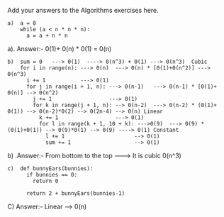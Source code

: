 Add your answers to the Algorithms exercises here.

```
a)  a = 0
    while (a < n * n * n):
      a = a + n * n
```
a). Answer:- 0(1)+ 0(n) * 0(1) = 0(n)


```
b)  sum = 0   ---> 0(1)  ----> 0(n^3) + 0(1) ---> 0(n^3)  Cubic
    for i in range(n): ---> 0(n)  ---> 0(n) * [0(1)+0(n^2)] ---> 0(n^3)
      i += 1           ---> 0(1)
      for j in range(i + 1, n): ---> 0(n-1)   ---> 0(n-1) * [0(1)+ 0(n)] --> 0(n^2)
        j += 1                  ---> 0(1)
        for k in range(j + 1, n): --> 0(n-2)  ---> 0(n-2) * (0(1)+ 0(1)) --> 0(n-2)*0(2) --> 0(2n-4) --> 0(n) Linear
          k += 1                  ---> 0(1)
          for l in range(k + 1, 10 + k): --->0(9)  ---> 0(9) * (0(1)+0(1)) --> 0(9)*0(1) --> 0(9) ----> 0(1) Constant
            l += 1                      --> 0(1)
            sum += 1                    --> 0(1) 
``` 
b) .Answer:-  From bottom to the top ---> It is cubic 0(n^3)



```
c)  def bunnyEars(bunnies):
      if bunnies == 0:
        return 0

      return 2 + bunnyEars(bunnies-1)
```
C)  Answer:- Linear --> 0(n)